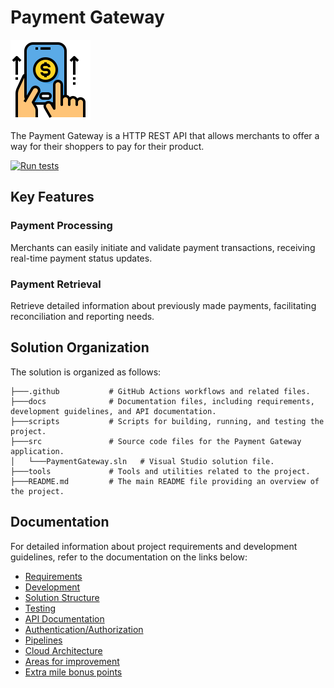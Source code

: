 # Payment Gateway

<img src="docs/assets/icon.png" width="128" width="128">

The Payment Gateway is a HTTP REST API that allows merchants to offer a way for their shoppers to pay for their product.

[![Run tests](https://github.com/karoly-sefel/payment-gateway/actions/workflows/run-tests.yml/badge.svg?branch=main)](https://github.com/karoly-sefel/payment-gateway/actions/workflows/run-tests.yml)

## Key Features

### Payment Processing
Merchants can easily initiate and validate payment transactions, receiving real-time payment status updates.

### Payment Retrieval
Retrieve detailed information about previously made payments, facilitating reconciliation and reporting needs.

## Solution Organization
The solution is organized as follows:

```
├───.github           # GitHub Actions workflows and related files.
├───docs              # Documentation files, including requirements, development guidelines, and API documentation.
├───scripts           # Scripts for building, running, and testing the project.
├───src               # Source code files for the Payment Gateway application.
│   └───PaymentGateway.sln   # Visual Studio solution file.
├───tools             # Tools and utilities related to the project.
├───README.md         # The main README file providing an overview of the project.

```

## Documentation
For detailed information about project requirements and development guidelines, refer to the documentation on the links below:

- [Requirements](docs/requirements.md)
- [Development](docs/development.md)
- [Solution Structure](docs/solution-structure.md)
- [Testing](docs/testing.md)
- [API Documentation](docs/api-documentation.md)
- [Authentication/Authorization](docs/authorization.md)
- [Pipelines](docs/pipelines.md)
- [Cloud Architecture](docs/cloud-architecture.md)
- [Areas for improvement](docs/areas-for-improvement.md)
- [Extra mile bonus points](docs/extra-mile.md)
